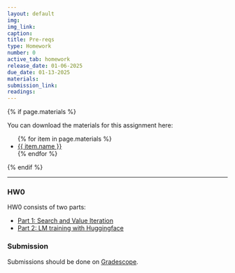 ```yaml
---
layout: default
img:
img_link: 
caption: 
title: Pre-reqs
type: Homework
number: 0
active_tab: homework
release_date: 01-06-2025
due_date: 01-13-2025
materials:
submission_link:
readings:
---
```


{% if page.materials %}
<div class="alert alert-info">
You can download the materials for this assignment here:
<ul>
{% for item in page.materials %}
<li><a href="{{item.url}}">{{ item.name }}</a></li>
{% endfor %}
</ul>
</div>
{% endif %}

---

### HW0

HW0 consists of two parts:
- [Part 1: Search and Value Iteration](part-1-search-and-value-iteration)
- [Part 2: LM training with Huggingface](part-2-huggingface-LM-training)

### Submission
Submissions should be done on [Gradescope]({{page.submission_link}}).


